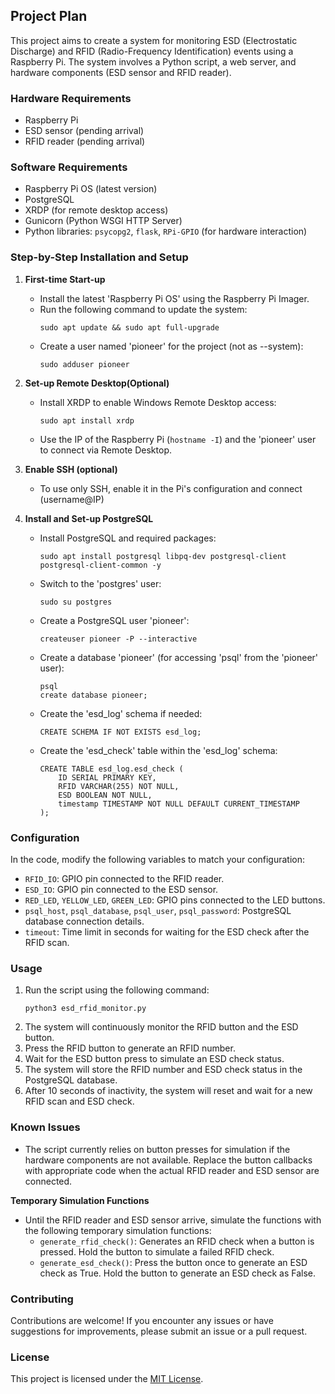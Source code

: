 ## Project Plan

This project aims to create a system for monitoring ESD (Electrostatic Discharge) and RFID (Radio-Frequency Identification) events using a Raspberry Pi. The system involves a Python script, a web server, and hardware components (ESD sensor and RFID reader).

### Hardware Requirements
- Raspberry Pi
- ESD sensor (pending arrival)
- RFID reader (pending arrival)

### Software Requirements
- Raspberry Pi OS (latest version)
- PostgreSQL
- XRDP (for remote desktop access)
- Gunicorn (Python WSGI HTTP Server)
- Python libraries: `psycopg2`, `flask`, `RPi-GPIO` (for hardware interaction)

### Step-by-Step Installation and Setup

1. **First-time Start-up**
   - Install the latest 'Raspberry Pi OS' using the Raspberry Pi Imager.
   - Run the following command to update the system:
     ```
     sudo apt update && sudo apt full-upgrade
     ```
   - Create a user named 'pioneer' for the project (not as --system):
     ```
     sudo adduser pioneer
     ```

2. **Set-up Remote Desktop(Optional)**
   - Install XRDP to enable Windows Remote Desktop access:
     ```
     sudo apt install xrdp
     ```
   - Use the IP of the Raspberry Pi (`hostname -I`) and the 'pioneer' user to connect via Remote Desktop.

3. **Enable SSH (optional)**
   - To use only SSH, enable it in the Pi's configuration and connect (username@IP)

4. **Install and Set-up PostgreSQL**
   - Install PostgreSQL and required packages:
     ```
     sudo apt install postgresql libpq-dev postgresql-client postgresql-client-common -y
     ```
   - Switch to the 'postgres' user:
     ```
     sudo su postgres
     ```
   - Create a PostgreSQL user 'pioneer':
     ```
     createuser pioneer -P --interactive
     ```
   - Create a database 'pioneer' (for accessing 'psql' from the 'pioneer' user):
     ```
     psql
     create database pioneer;
     ```
   - Create the 'esd_log' schema if needed:
     ```
     CREATE SCHEMA IF NOT EXISTS esd_log;
     ```
   - Create the 'esd_check' table within the 'esd_log' schema:
     ```
     CREATE TABLE esd_log.esd_check (
         ID SERIAL PRIMARY KEY,
         RFID VARCHAR(255) NOT NULL,
         ESD BOOLEAN NOT NULL,
         timestamp TIMESTAMP NOT NULL DEFAULT CURRENT_TIMESTAMP
     );
     ```

### Configuration

In the code, modify the following variables to match your configuration:

- `RFID_IO`: GPIO pin connected to the RFID reader.
- `ESD_IO`: GPIO pin connected to the ESD sensor.
- `RED_LED`, `YELLOW_LED`, `GREEN_LED`: GPIO pins connected to the LED buttons.
- `psql_host`, `psql_database`, `psql_user`, `psql_password`: PostgreSQL database connection details.
- `timeout`: Time limit in seconds for waiting for the ESD check after the RFID scan.

### Usage

1. Run the script using the following command:
   ```
   python3 esd_rfid_monitor.py
   ```
2. The system will continuously monitor the RFID button and the ESD button.
3. Press the RFID button to generate an RFID number.
4. Wait for the ESD button press to simulate an ESD check status.
5. The system will store the RFID number and ESD check status in the PostgreSQL database.
6. After 10 seconds of inactivity, the system will reset and wait for a new RFID scan and ESD check.

### Known Issues

- The script currently relies on button presses for simulation if the hardware components are not available. Replace the button callbacks with appropriate code when the actual RFID reader and ESD sensor are connected.

**Temporary Simulation Functions**
   - Until the RFID reader and ESD sensor arrive, simulate the functions with the following temporary simulation functions:
     - `generate_rfid_check()`: Generates an RFID check when a button is pressed. Hold the button to simulate a failed RFID check.
     - `generate_esd_check()`: Press the button once to generate an ESD check as True. Hold the button to generate an ESD check as False.


### Contributing

Contributions are welcome! If you encounter any issues or have suggestions for improvements, please submit an issue or a pull request.

### License

This project is licensed under the [MIT License](LICENSE).
